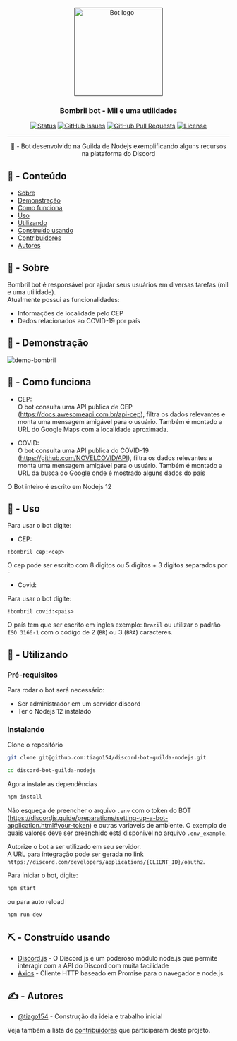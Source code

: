 <p align="center">
  <a href="" rel="noopener">
 <img width=200px height=200px src="https://www.bombril.com.br/media/img/upload/f992f40a-f9c7-4415-af7c-77671c15a645.png" alt="Bot logo"></a>
</p>

<h3 align="center">Bombril bot - Mil e uma utilidades</h3>

<div align="center">

[![Status](https://img.shields.io/badge/status-active-success.svg)]()
[![GitHub Issues](https://img.shields.io/github/issues/tiago154/discord-bot-guilda-nodejs.svg)](https://github.com/tiago154/discord-bot-guilda-nodejs/issues)
[![GitHub Pull Requests](https://img.shields.io/github/issues-pr/tiago154/discord-bot-guilda-nodejs.svg)](https://github.com/tiago154/discord-bot-guilda-nodejs/pulls)
[![License](https://img.shields.io/badge/license-MIT-blue.svg)](/LICENSE)

</div>

---

<p align="center"> 🤖 - Bot desenvolvido na Guilda de Nodejs exemplificando alguns recursos na plataforma do Discord
    <br>
</p>

## 📝 - Conteúdo

- [Sobre](#about)
- [Demonstração](#demo)
- [Como funciona](#working)
- [Uso](#usage)
- [Utilizando](#getting_started)
- [Construído usando](#built_using)
- [Contribuidores](../CONTRIBUTING.md)
- [Autores](#authors)

## 🧐 - Sobre <a name = "about"></a>

Bombril bot é responsável por ajudar seus usuários em diversas tarefas (mil e uma utilidade).<br/>
Atualmente possui as funcionalidades:

- Informações de localidade pelo CEP
- Dados relacionados ao COVID-19 por país

## 🎥 - Demonstração <a name = "demo"></a>

![demo-bombril](https://user-images.githubusercontent.com/10531605/84601614-df4d6300-ae57-11ea-8f81-64de81080ac7.gif)

## 💭 - Como funciona <a name = "working"></a>

- CEP: <br/>
O bot consulta uma API publica de CEP (https://docs.awesomeapi.com.br/api-cep), filtra os dados relevantes e monta uma mensagem amigável para o usuário. Também é montado a URL do Google Maps com a localidade aproximada.

- COVID: <br/>
O bot consulta uma API publica do COVID-19 (https://github.com/NOVELCOVID/API), filtra os dados relevantes e monta uma mensagem amigável para o usuário. Também é montado a URL da busca do Google onde é mostrado alguns dados do país

O Bot inteiro é escrito em Nodejs 12

## 🎈 - Uso <a name = "usage"></a>

Para usar o bot digite:

- CEP: <br/>

```
!bombril cep:<cep>
```
O cep pode ser escrito com 8 digitos ou 5 digitos + 3 digitos separados por `-`


- Covid: <br/>

Para usar o bot digite:

```
!bombril covid:<pais>
```

O país tem que ser escrito em ingles exemplo: `Brazil` ou utilizar o padrão `ISO 3166-1` com o código de 2 (`BR`) ou 3 (`BRA`) caracteres.


## 🏁 - Utilizando <a name = "getting_started"></a>

### Pré-requisitos

Para rodar o bot será necessário:

- Ser administrador em um servidor discord
- Ter o Nodejs 12 instalado

### Instalando

Clone o repositório

```sh
git clone git@github.com:tiago154/discord-bot-guilda-nodejs.git

cd discord-bot-guilda-nodejs
```

Agora instale as dependências

```sh
npm install
```

Não esqueça de preencher o arquivo `.env` com o token do BOT (https://discordjs.guide/preparations/setting-up-a-bot-application.html#your-token) e outras variaveis de ambiente. O exemplo de quais valores deve ser preenchido está disponivel no arquivo `.env_example`.

Autorize o bot a ser utilizado em seu servidor.<br/>
A URL para integração pode ser gerada no link `https://discord.com/developers/applications/{CLIENT_ID}/oauth2`.

Para iniciar o bot, digite:

```js
npm start
```

ou para auto reload

```js
npm run dev
```

## ⛏️ - Construído usando <a name = "built_using"></a>

- [Discord.js](https://discord.js.org/#/) - O Discord.js é um poderoso módulo node.js que permite interagir com a API do Discord com muita facilidade
- [Axios](https://www.npmjs.com/package/axios) - Cliente HTTP baseado em Promise para o navegador e node.js

## ✍️ - Autores <a name = "authors"></a>

- [@tiago154](https://github.com/tiago154) - Construção da ideia e trabalho inicial

Veja também a lista de [contribuidores](https://github.com/tiago154/discord-bot-guilda-nodejs/contributors) que participaram deste projeto.

